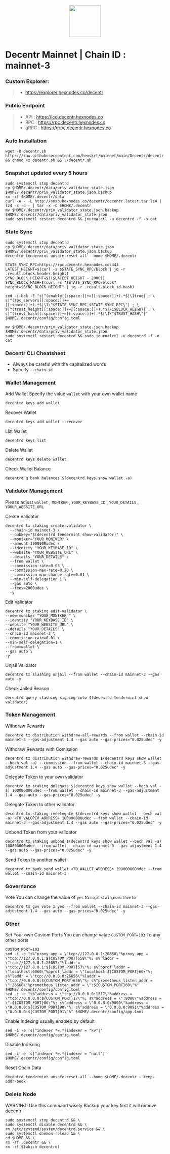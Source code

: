 <p align="center">
  <img height="100" height="auto" src="https://github.com/hexskrt/logos/blob/main/dec.jpg?raw=true">
</p>

# Decentr Mainnet | Chain ID : mainnet-3

### Custom Explorer:
>-  https://explorer.hexnodes.co/decentr

### Public Endpoint

>- API : https://lcd.decentr.hexnodes.co
>- RPC : https://rpc.decentr.hexnodes.co
>- gRPC : https://grpc.decentr.hexnodes.co

### Auto Installation
```
wget -O decentr.sh https://raw.githubusercontent.com/hexskrt/mainnet/main/Decentr/decentr.sh && chmod +x decentr.sh && ./decentr.sh
```

### Snapshot updated every 5 hours
```
sudo systemctl stop decentrd
cp $HOME/.decentr/data/priv_validator_state.json $HOME/.decentr/priv_validator_state.json.backup
rm -rf $HOME/.decentr/data
curl -o - -L http://snap.hexnodes.co/decemtr/decentr.latest.tar.lz4 | lz4 -c -d - | tar -x -C $HOME/.decentr
mv $HOME/.decentr/priv_validator_state.json.backup $HOME/.decentr/data/priv_validator_state.json
sudo systemctl restart decentrd && journalctl -u decentrd -f -o cat
```


### State Sync
```
sudo systemctl stop decentrd
cp $HOME/.decentr/data/priv_validator_state.json $HOME/.decentr/priv_validator_state.json.backup
decentrd tendermint unsafe-reset-all --home $HOME/.decentr

STATE_SYNC_RPC=https://rpc.decentr.hexnodes.co:443
LATEST_HEIGHT=$(curl -s $STATE_SYNC_RPC/block | jq -r .result.block.header.height)
SYNC_BLOCK_HEIGHT=$(($LATEST_HEIGHT - 2000))
SYNC_BLOCK_HASH=$(curl -s "$STATE_SYNC_RPC/block?height=$SYNC_BLOCK_HEIGHT" | jq -r .result.block_id.hash)

sed -i.bak -E "s|^(enable[[:space:]]+=[[:space:]]+).*$|\1true| ; \
s|^(rpc_servers[[:space:]]+=[[:space:]]+).*$|\1\"$STATE_SYNC_RPC,$STATE_SYNC_RPC\"| ; \
s|^(trust_height[[:space:]]+=[[:space:]]+).*$|\1$BLOCK_HEIGHT| ; \
s|^(trust_hash[[:space:]]+=[[:space:]]+).*$|\1\"$TRUST_HASH\"|" $HOME/.decentr/config/config.toml

mv $HOME/.decentr/priv_validator_state.json.backup $HOME/.decentr/data/priv_validator_state.json
sudo systemctl restart decentrd && sudo journalctl -u decentrd -f -o cat
```

### Decentr CLI Cheatsheet

- Always be careful with the capitalized words
- Specify `--chain-id`

### Wallet Management

Add Wallet
Specify the value `wallet` with your own wallet name

```
decentrd keys add wallet
```

Recover Wallet
```
decentrd keys add wallet --recover
```

List Wallet
```
decentrd keys list
```

Delete Wallet
```
decentrd keys delete wallet
```

Check Wallet Balance
```
decentrd q bank balances $(decentrd keys show wallet -a)
```

### Validator Management

Please adjust `wallet` , `MONIKER` , `YOUR_KEYBASE_ID` , `YOUR_DETAILS` , `YOUUR_WEBSITE_URL`

Create Validator
```
decentrd tx staking create-validator \
  --chain-id mainnet-3 \
  --pubkey="$(decentrd tendermint show-validator)" \
  --moniker="YOUR_MONIKER" \
  --amount 1000000udec \
  --identity "YOUR_KEYBASE_ID" \
  --website "YOUR_WEBSITE_URL" \
  --details "YOUR_DETAILS" \
  --from wallet \
  --commission-rate=0.05 \
  --commission-max-rate=0.20 \
  --commission-max-change-rate=0.01 \
  --min-self-delegation 1 \
  --gas auto \
  --fees=2000udec \
  -y
```

Edit Validator
```
decentrd tx staking edit-validator \
--new-moniker "YOUR_MONIKER " \
--identity "YOUR_KEYBASE_ID" \
--website "YOUR_WEBSITE_URL" \
--details "YOUR_DETAILS" \
--chain-id mainnet-3 \
--commission-rate=0.01 \
--min-self-delegation=1 \
--from=wallet \
--gas auto \
-y
```


Unjail Validator
```
decentrd tx slashing unjail --from wallet --chain-id mainnet-3 --gas auto -y
```

Check Jailed Reason
```
decentrd query slashing signing-info $(decentrd tendermint show-validator)
```

### Token Management

Withdraw Rewards
```
decentrd tx distribution withdraw-all-rewards --from wallet --chain-id mainnet-3 --gas-adjustment 1.4 --gas auto --gas-prices="0.025udec" -y
```

Withdraw Rewards with Comission
```
decentrd tx distribution withdraw-rewards $(decentrd keys show wallet --bech val -a) --commission --from wallet --chain-id mainnet-3 --gas-adjustment 1.4 --gas auto --gas-prices="0.025udec" -y
```

Delegate Token to your own validator
```
decentrd tx staking delegate $(decentrd keys show wallet --bech val -a) 100000000udec --from wallet --chain-id mainnet-3 --gas-adjustment 1.4 --gas auto --gas-prices="0.025udec" -y
```

Delegate Token to other validator
```
decentrd tx staking redelegate $(decentrd keys show wallet --bech val -a) <TO_VALOPER_ADDRESS> 100000000udec --from wallet --chain-id mainnet-3 --gas-adjustment 1.4 --gas auto --gas-prices="0.025udec" -y
```

Unbond Token from your validator
```
decentrd tx staking unbond $(decentrd keys show wallet --bech val -a) 100000000udec --from wallet --chain-id mainnet-3 --gas-adjustment 1.4 --gas auto --gas-prices="0.025udec" -y
```

Send Token to another wallet
```
decentrd tx bank send wallet <TO_WALLET_ADDRESS> 100000000udec --from wallet --chain-id mainnet-3
```

### Governance 

Vote
You can change the value of `yes` to `no`,`abstain`,`nowithveto`

```
decentrd tx gov vote 1 yes --from wallet --chain-id mainnet-3 --gas-adjustment 1.4 --gas auto --gas-prices="0.025udec" -y
```

### Other

Set Your own Custom Ports
You can change value `CUSTOM_PORT=103` To any other ports
```
CUSTOM_PORT=103
sed -i -e "s%^proxy_app = \"tcp://127.0.0.1:26658\"%proxy_app = \"tcp://127.0.0.1:${CUSTOM_PORT}658\"%; s%^laddr = \"tcp://127.0.0.1:26657\"%laddr = \"tcp://127.0.0.1:${CUSTOM_PORT}57\"%; s%^pprof_laddr = \"localhost:6060\"%pprof_laddr = \"localhost:${CUSTOM_PORT}60\"%; s%^laddr = \"tcp://0.0.0.0:26656\"%laddr = \"tcp://0.0.0.0:${CUSTOM_PORT}656\"%; s%^prometheus_listen_addr = \":26660\"%prometheus_listen_addr = \":${CUSTOM_PORT}60\"%" $HOME/.decentr/config/config.toml
sed -i -e "s%^address = \"tcp://0.0.0.0:1317\"%address = \"tcp://0.0.0.0:${CUSTOM_PORT}17\"%; s%^address = \":8080\"%address = \":${CUSTOM_PORT}80\"%; s%^address = \"0.0.0.0:9090\"%address = \"0.0.0.0:${CUSTOM_PORT}90\"%; s%^address = \"0.0.0.0:9091\"%address = \"0.0.0.0:${CUSTOM_PORT}91\"%" $HOME/.decentr/config/app.toml
```

Enable Indexing usually enabled by default
```
sed -i -e 's|^indexer *=.*|indexer = "kv"|' $HOME/.decentr/config/config.toml
```

Disable Indexing
```
sed -i -e 's|^indexer *=.*|indexer = "null"|' $HOME/.decentr/config/config.toml
```

Reset Chain Data
```
decentrd tendermint unsafe-reset-all --home $HOME/.decentr --keep-addr-book
```

### Delete Node

WARNING! Use this command wisely 
Backup your key first it will remove decentr

```
sudo systemctl stop decentrd && \
sudo systemctl disable decentrd && \
rm /etc/systemd/system/decentrd.service && \
sudo systemctl daemon-reload && \
cd $HOME && \
rm -rf .decentr && \
rm -rf $(which decentrd)
```
